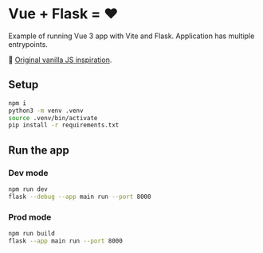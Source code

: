 # Vue + Flask = ❤️

Example of running Vue 3 app with Vite and Flask. Application has multiple entrypoints.

👀 [Original vanilla JS inspiration](https://github.com/tylerlwsmith/vite-with-flask-backend).

## Setup

```sh
npm i
python3 -m venv .venv
source .venv/bin/activate
pip install -r requirements.txt
```

## Run the app

### Dev mode

```sh
npm run dev
flask --debug --app main run --port 8000
```

### Prod mode

```sh
npm run build
flask --app main run --port 8000
```
